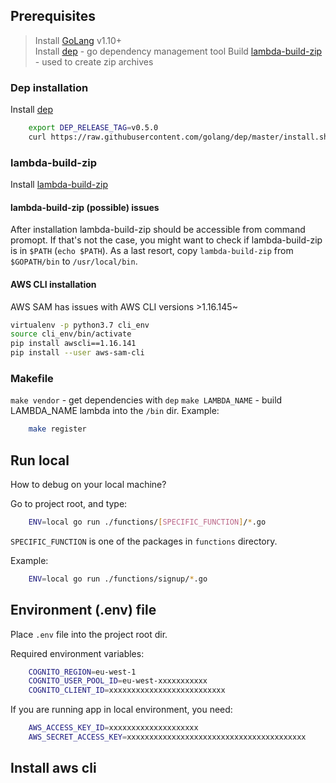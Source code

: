 ## Prerequisites
> Install [GoLang](https://golang.org/) v1.10+  
> Install [dep](#dep-installation) - go dependency management tool
> Build [lambda-build-zip](#lambda-build-zip) - used to create zip archives

### Dep installation
Install [dep](https://github.com/golang/dep)
```sh
    export DEP_RELEASE_TAG=v0.5.0 
    curl https://raw.githubusercontent.com/golang/dep/master/install.sh | sh
```

### lambda-build-zip
Install [lambda-build-zip](https://github.com/aws/aws-lambda-go)

#### lambda-build-zip (possible) issues
After installation lambda-build-zip should be accessible from command promopt. 
If that's not the case, you might want to check if lambda-build-zip is in `$PATH` (`echo $PATH`).
As a last resort, copy `lambda-build-zip` from `$GOPATH/bin` to `/usr/local/bin`.

#### AWS CLI installation
AWS SAM has issues with AWS CLI versions >1.16.145~
```sh
virtualenv -p python3.7 cli_env
source cli_env/bin/activate
pip install awscli==1.16.141
pip install --user aws-sam-cli
```

### Makefile
`make vendor`        - get dependencies with `dep`
`make LAMBDA_NAME` - build LAMBDA_NAME lambda into the `/bin` dir. Example:

```sh
    make register
```

## Run local
How to debug on your local machine?

Go to project root, and type:
```sh
    ENV=local go run ./functions/[SPECIFIC_FUNCTION]/*.go
```
`SPECIFIC_FUNCTION` is one of the packages in `functions` directory.

Example:
```sh
    ENV=local go run ./functions/signup/*.go 
```

## Environment (.env) file
Place `.env` file into the project root dir.

Required environment variables:
```sh
    COGNITO_REGION=eu-west-1
    COGNITO_USER_POOL_ID=eu-west-xxxxxxxxxxx
    COGNITO_CLIENT_ID=xxxxxxxxxxxxxxxxxxxxxxxxxx
```

If you are running app in local environment, you need:
```sh
    AWS_ACCESS_KEY_ID=xxxxxxxxxxxxxxxxxxxx
    AWS_SECRET_ACCESS_KEY=xxxxxxxxxxxxxxxxxxxxxxxxxxxxxxxxxxxxxxxx
```

## Install aws cli